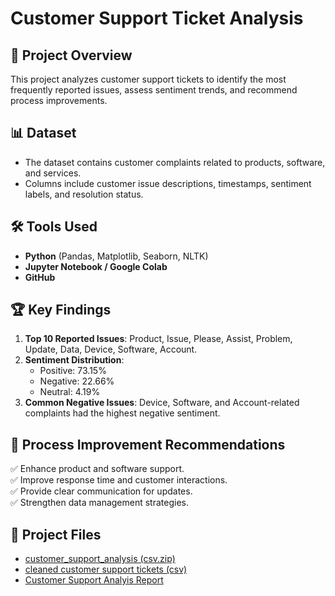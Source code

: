 # Customer Support Ticket Analysis

## 📌 Project Overview
This project analyzes customer support tickets to identify the most frequently reported issues, assess sentiment trends, and recommend process improvements.

## 📊 Dataset
- The dataset contains customer complaints related to products, software, and services.
- Columns include customer issue descriptions, timestamps, sentiment labels, and resolution status.

## 🛠️ Tools Used
- **Python** (Pandas, Matplotlib, Seaborn, NLTK)
- **Jupyter Notebook / Google Colab**
- **GitHub** 

## 🏆 Key Findings
1. **Top 10 Reported Issues**: Product, Issue, Please, Assist, Problem, Update, Data, Device, Software, Account.
2. **Sentiment Distribution**:
   - Positive: 73.15%
   - Negative: 22.66%
   - Neutral: 4.19%
3. **Common Negative Issues**: Device, Software, and Account-related complaints had the highest negative sentiment.

## 📌 Process Improvement Recommendations
✅ Enhance product and software support.  
✅ Improve response time and customer interactions.  
✅ Provide clear communication for updates.  
✅ Strengthen data management strategies.  

## 📁 Project Files
- [customer_support_analysis (csv.zip)](https://github.com/MonicaAniedobe/FUTURE_DS_02/blob/main/customer_support_tickets.csv.zip)  
-  [cleaned customer support tickets (csv)](https://github.com/MonicaAniedobe/FUTURE_DS_02/blob/main/cleaned_customer_support_tickets.csv) 
-  [Customer Support Analyis Report](https://github.com/MonicaAniedobe/FUTURE_DS_02/blob/main/Customer%20Support%20Analysis%20Report.pdf)  

